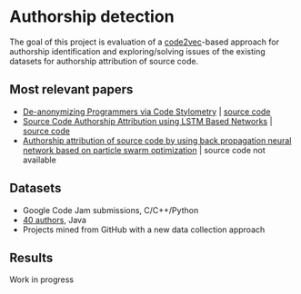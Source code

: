 # Authorship detection
The goal of this project is evaluation of a [code2vec](https://code2vec.com/)-based approach for authorship identification 
and exploring/solving issues of the existing datasets for authorship attribution of source code.

## Most relevant papers
* [De-anonymizing Programmers via Code Stylometry](https://www.usenix.org/system/files/conference/usenixsecurity15/sec15-paper-caliskan-islam.pdf) |
[source code](https://github.com/calaylin/CodeStylometry)
* [Source Code Authorship Attribution using LSTM Based Networks](https://www.cs.drexel.edu/~greenie/stylometry-esorics.pdf) |
[source code](https://github.com/balsulami/stylemotery)
* [Authorship attribution of source code by using back propagation neural network based on particle swarm optimization](https://journals.plos.org/plosone/article/file?id=10.1371/journal.pone.0187204&type=printable) | 
source code not available
## Datasets
* Google Code Jam submissions, C/C++/Python
* [40 authors](https://github.com/xinyu1118/authorship_attribution), Java
* Projects mined from GitHub with a new data collection approach
## Results
Work in progress
